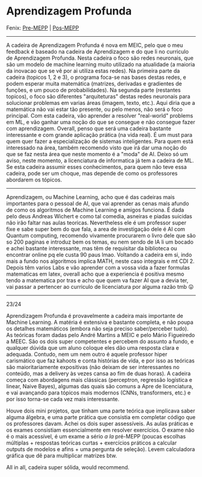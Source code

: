 # Aprendizagem Profunda

Fenix: [Pre-MEPP](https://fenix.tecnico.ulisboa.pt/cursos/meic-a/disciplina-curricular/1127428915200126) | [Pos-MEPP](https://fenix.tecnico.ulisboa.pt/cursos/meic-a/disciplina-curricular/564478961778799)

---

A cadeira de Aprendizagem Profunda é nova em MEIC, pelo que o meu feedback é baseado na cadeira de Aprendizagem e do que li no curriculo de Aprendizagem Profunda. Nesta cadeira o foco são redes neuronais, que são um modelo de machine learning muito utilizado na atualidade (a maioria da inovacao que se vê por ai utiliza estas redes). Na primeira parte da cadeira (topicos 1, 2 e 3), o programa foca-se nas bases destas redes, e podem esperar muita matemática (matrizes, derivadas e gradientes de funções, e um pouco de probabilidades). Na segunda parte (restantes topicos), o foco são diferentes "arquiteturas" destas redes neuronais para solucionar problemas em varias áreas (imagem, texto, etc.). Aqui diria que a matemática não vai estar tão presente, ou pelo menos, não será o foco principal. Com esta cadeira, vão aprender a resolver "real-world" problems em ML, e vão ganhar uma noção do que se consegue e não consegue fazer com aprendizagem. Overall, penso que será uma cadeira bastante interessante e com grande aplicação prática (na vida real). É um must para quem quer fazer a especialização de sistemas inteligentes. Para quem está interessado na área, também recomendo visto que irá dar uma noção do que se faz nesta área que neste momento é a "moda" de AI. Deixo só um aviso, neste momento, a licenciatura de informatica já tem a cadeira de ML. Se esta cadeira assumir esses conhecimentos, para quem não teve essa cadeira, pode ser um choque, mas depende de como os professores abordarem os tópicos.

---

Aprendizagem, ou Machine Learning, acho que é das cadeiras mais importantes para o pessoal de AI, que vai aprender as cenas mais afundo de como os algoritmos de Machine Learning e amigos funciona. É dada pelo deus Andreas Wichert e como tal comedia, asneiras e piadas suicidas não irão faltar nas aulas teoricas. Nevertheless ele é um professor super fixe e sabe super bem do que fala, a area de investigação dele é AI com Quantum computing, recomendo vivamente procurarem o livro dele que são so 200 paginas e introduz bem os temas, eu nem sendo de IA li um bocado e achei bastante interessante, mas têm de requisitar da biblioteca ou encontrar online pq ele custa 90 paus lmao. Voltando a cadeira em si, indo mais a fundo nos algoritmos implica MATH, neste caso integrais e mt CDI 2. Depois têm varios Labs e vão aprender com a vossa vida a fazer formulas matematicas em latex, overall acho que a experiencia é positiva mesmo tendo a matematica por tras e acho que quem va fazer AI que a devia ter, vai passar a pertencer ao curriculo de licenciatura por alguma razão tmb :stuck_out_tongue:

---
23/24

Aprendizagem Profunda é provavelmente a cadeira mais importante de Machine Learning. A matéria é extensiva e bastante completa, e não poupa os detalhes matemáticos (embora não seja preciso saber/perceber tudo). As teóricas foram dadas pelo André Martins a MEIC e pelo Mário Figueiredo a MEEC. São os dois super competentes e percebem do assunto a fundo, e qualquer dúvida que um aluno coloque eles dão uma resposta clara e adequada. Contudo, nem um nem outro é aquele professor hiper carismático que faz kahoots e conta histórias de vida, e por isso as teóricas são maioritariamente expositivas (não deixam de ser interessantes no conteúdo, mas a delivery às vezes cansa ao fim de duas horas). A cadeira começa com abordagens mais clássicas (perceptron, regressão logística e linear, Naive Bayes), algumas das quais são comuns a Apre de licenciatura, e vai avançando para tópicos mais modernos (CNNs, transformers, etc.) e por isso torna-se cada vez mais interessante.

Houve dois mini projetos, que tinham uma parte teórica que implicava saber alguma álgebra, e uma parte prática que consistia em completar código que os professores davam. Achei os dois super assessíveis. As aulas práticas e os exames consistiam essencialmente em resolver exercícios. O exame não é o mais acessível, é um exame a sério *a la* pré-MEPP (poucas escolhas múltiplas + respostas teóricas curtas + exercícios práticos a calcular outputs de modelos e afins + uma pergunta de seleção). Levem calculadora gráfica que dê para multiplicar matrizes btw.

All in all, cadeira super sólida, would recommend.
